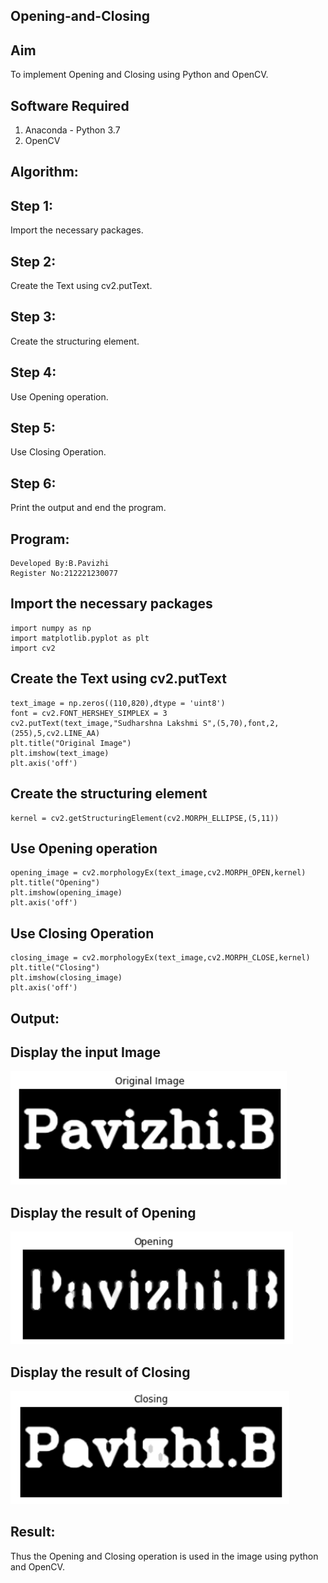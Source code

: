 ## Opening-and-Closing
## Aim
To implement Opening and Closing using Python and OpenCV.
## Software Required
1. Anaconda - Python 3.7
2. OpenCV
## Algorithm:
## Step 1:
Import the necessary packages.
## Step 2:
Create the Text using cv2.putText.
## Step 3:
Create the structuring element.
## Step 4:
Use Opening operation.
## Step 5:
Use Closing Operation.
## Step 6:
Print the output and end the program.
## Program:
```
Developed By:B.Pavizhi
Register No:212221230077
```
## Import the necessary packages
```
import numpy as np
import matplotlib.pyplot as plt
import cv2
```
## Create the Text using cv2.putText
```
text_image = np.zeros((110,820),dtype = 'uint8')
font = cv2.FONT_HERSHEY_SIMPLEX = 3
cv2.putText(text_image,"Sudharshna Lakshmi S",(5,70),font,2,(255),5,cv2.LINE_AA)
plt.title("Original Image")
plt.imshow(text_image)
plt.axis('off')
```
## Create the structuring element
```
kernel = cv2.getStructuringElement(cv2.MORPH_ELLIPSE,(5,11))
```
## Use Opening operation
```
opening_image = cv2.morphologyEx(text_image,cv2.MORPH_OPEN,kernel)
plt.title("Opening")
plt.imshow(opening_image)
plt.axis('off')
```
## Use Closing Operation
```
closing_image = cv2.morphologyEx(text_image,cv2.MORPH_CLOSE,kernel)
plt.title("Closing")
plt.imshow(closing_image)
plt.axis('off')
```
## Output:

## Display the input Image
![](./1.png)

## Display the result of Opening
![](./2.png)


## Display the result of Closing
![](./3.png)

## Result:
Thus the Opening and Closing operation is used in the image using python and OpenCV.